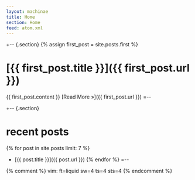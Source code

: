 ```yaml
---
layout: machinae
title: Home
section: Home
feed: atom.xml
---
```


+-- {.section}
{% assign first_post = site.posts.first %}
# [{{ first_post.title }}]({{ first_post.url }})
{{ first_post.content }}
[Read More »]({{ first_post.url }})
=--

+-- {.section}
# recent posts
{% for post in site.posts limit: 7 %}
* [{{ post.title }}]({{ post.url }})
{% endfor %}
=--

{% comment %}
vim: ft=liquid sw=4 ts=4 sts=4
{% endcomment %}
